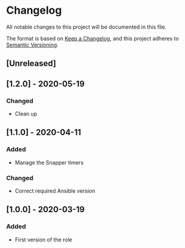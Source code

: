 # Changelog
All notable changes to this project will be documented in this file.

The format is based on [Keep a Changelog](https://keepachangelog.com/en/1.0.0/),
and this project adheres to [Semantic Versioning](https://semver.org/spec/v2.0.0.html).

## [Unreleased]

## [1.2.0] - 2020-05-19
### Changed
- Clean up

## [1.1.0] - 2020-04-11
### Added
- Manage the Snapper timers

### Changed
- Correct required Ansible version

## [1.0.0] - 2020-03-19
### Added
- First version of the role
